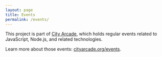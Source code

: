 ```yaml
---
layout: page
title: Events
permalink: /events/
---
```


This project is part of [City Arcade](https://cityarcade.org), which holds regular events related to JavaScript, Node.js, and related technologies.

Learn more about those events: [cityarcade.org/events](https://cityarcade.org/events).
